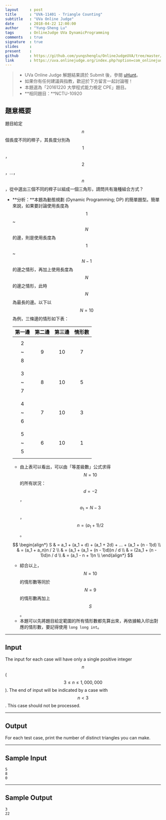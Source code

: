```yaml
---
layout     : post
title      : "UVA-11401 - Triangle Counting"
subtitle   : "UVa Online Judge"
date       : 2018-04-22 12:00:00
author     : "Yung-Sheng Lu"
tags       : OnlineJudge UVa DynamicProgramming
comments   : true
signature  : true
slides     : 
present    :
github     : https://github.com/yungshenglu/OnlineJudgeUVA/tree/master/UVA-11401
link       : https://uva.onlinejudge.org/index.php?option=com_onlinejudge&Itemid=8&page=show_problem&problem=2396
---
```


> * UVa Online Judge 解題結果請於 Submit 後，參閱 [uHunt](https://uhunt.onlinejudge.org/)。
> * 如果你有任何建議與指教，歡迎於下方留言一起討論喔！
> * 本題選為「20161220 大學程式能力檢定 CPE」題目。
> * **相同題目：**NCTU-10920

## 題意概要

題目給定 $$n$$ 個長度不同的桿子，其長度分別為 $$1$$，$$2$$，...，$$n$$，從中選出三個不同的桿子以組成一個三角形，請問共有幾種組合方式？
* **分析：**本題為動態規劃 (Dynamic Programming; DP) 的簡單題型。簡單來說，如果要討論使用長度為 $$1$$ ~ $$N$$ 的邊，則是使用長度為 $$1$$ ~ $$N - 1$$ 的邊之情形，再加上使用長度為 $$N$$ 的邊之情形，此時 $$N$$ 為最長的邊。以下以 $$N = 10$$ 為例，三條邊的情形如下表：

    | 第一邊 | 第二邊 | 第三邊 | 情形數 |
    |:---:|:---:|:---:|:---:|
    | $$2$$ ~ $$8$$ | $$9$$ | $$10$$ | $$7$$ |
    | $$3$$ ~ $$7$$ | $$8$$ | $$10$$ | $$5$$ |
    | $$4$$ ~ $$6$$ | $$7$$ | $$10$$ | $$3$$ |
    | $$5$$ ~ $$5$$ | $$6$$ | $$10$$ | $$1$$ |

    * 由上表可以看出，可以由「等差級數」公式求得 $$N = 10$$ 的所有狀況：$$d = -2$$，$$a_1 = N - 3$$，$$n = (a_1 + 1) / 2$$。

    $$
    \begin{align*}
    S & = a_1 + (a_1 + d) + (a_1 + 2d) + ... + (a_1 + (n - 1)d) \\
    & = (a_1 + a_n)n / 2 \\
    & = (a_1 + (a_1 + (n - 1)d))n / d \\
    & = (2a_1 + (n - 1)d)n / d \\
    & = (a_1 - n + 1)n \\
    \end{align*}
    $$

    * 綜合以上，$$N = 10$$ 的情形數等同於 $$N = 9$$ 的情形數再加上 $$S$$。
    * 本題可以先將題目給定範圍的所有情形數都先算出來，再依據輸入印出對應的情形數，要記得使用 `long long int`。

---
## Input

The input for each case will have only a single positive integer $$n$$ ($$3 \le n \le 1,000,000$$). The end of input will be indicated by a case with $$n < 3$$. This case should not be processed.

---
## Output

For each test case, print the number of distinct triangles you can make.

---
## Sample Input

```
5
8
0
```

---
## Sample Output

```
3
22
```